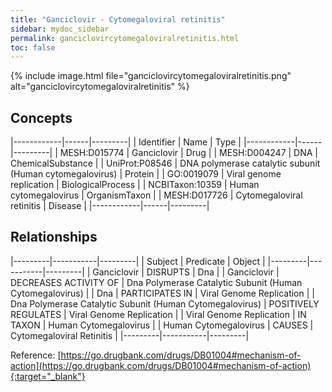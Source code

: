 ```yaml
---
title: "Ganciclovir - Cytomegaloviral retinitis"
sidebar: mydoc_sidebar
permalink: ganciclovircytomegaloviralretinitis.html
toc: false 
---
```


{% include image.html file="ganciclovircytomegaloviralretinitis.png" alt="ganciclovircytomegaloviralretinitis" %}

## Concepts

|------------|------|---------|
| Identifier | Name | Type    |
|------------|------|---------|
| MESH:D015774 | Ganciclovir | Drug |
| MESH:D004247 | DNA | ChemicalSubstance |
| UniProt:P08546 | DNA polymerase catalytic subunit (Human cytomegalovirus) | Protein |
| GO:0019079 | Viral genome replication | BiologicalProcess |
| NCBITaxon:10359 | Human cytomegalovirus | OrganismTaxon |
| MESH:D017726 | Cytomegaloviral retinitis | Disease |
|------------|------|---------|

## Relationships

|---------|-----------|---------|
| Subject | Predicate | Object  |
|---------|-----------|---------|
| Ganciclovir | DISRUPTS | Dna |
| Ganciclovir | DECREASES ACTIVITY OF | Dna Polymerase Catalytic Subunit (Human Cytomegalovirus) |
| Dna | PARTICIPATES IN | Viral Genome Replication |
| Dna Polymerase Catalytic Subunit (Human Cytomegalovirus) | POSITIVELY REGULATES | Viral Genome Replication |
| Viral Genome Replication | IN TAXON | Human Cytomegalovirus |
| Human Cytomegalovirus | CAUSES | Cytomegaloviral Retinitis |
|---------|-----------|---------|

Reference: [https://go.drugbank.com/drugs/DB01004#mechanism-of-action](https://go.drugbank.com/drugs/DB01004#mechanism-of-action){:target="_blank"}